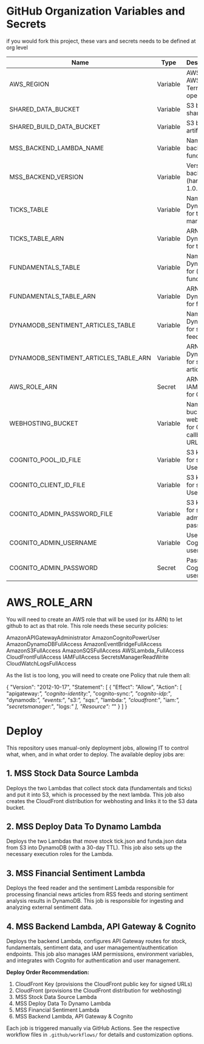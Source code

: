 # GitHub Organization Variables and Secrets

if you would fork this project, these vars and secrets needs to be defined at org level

| Name                                   | Type    | Description/Usage                                                                 |
|----------------------------------------|---------|----------------------------------------------------------------------------------|
| AWS_REGION                            | Variable| AWS region for all AWS CLI and Terraform operations                              |
| SHARED_DATA_BUCKET                    | Variable| S3 bucket for shared data                                                        |
| SHARED_BUILD_DATA_BUCKET               | Variable| S3 bucket for build artifacts                                                    |
| MSS_BACKEND_LAMBDA_NAME                | Variable| Name of the backend Lambda function                                              |
| MSS_BACKEND_VERSION                    | Variable| Version of the backend Lambda (hardcoded as 1.0.0 in workflow)                   |
| TICKS_TABLE                            | Variable| Name of the DynamoDB table for ticks (stock market data)                         |
| TICKS_TABLE_ARN                        | Variable| ARN of the DynamoDB table for ticks                                              |
| FUNDAMENTALS_TABLE                     | Variable| Name of the DynamoDB table for (stock) fundamentals                              |
| FUNDAMENTALS_TABLE_ARN                 | Variable| ARN of the DynamoDB table for fundamentals                                       |
| DYNAMODB_SENTIMENT_ARTICLES_TABLE      | Variable| Name of the DynamoDB table for sentiment (rss feed) articles                     |
| DYNAMODB_SENTIMENT_ARTICLES_TABLE_ARN  | Variable| ARN of the DynamoDB table for sentiment articles                                 |
| AWS_ROLE_ARN                           | Secret  | ARN of the AWS IAM role to assume for GitHub Actions                             |
| WEBHOSTING_BUCKET                      | Variable| Name of the S3 bucket used for webhosting (used for Cognito callback/logout URLs)|
| COGNITO_POOL_ID_FILE                   | Variable| S3 key (filename) for storing Cognito User Pool ID                               |
| COGNITO_CLIENT_ID_FILE                 | Variable| S3 key (filename) for storing Cognito User Pool Client ID                        |
| COGNITO_ADMIN_PASSWORD_FILE            | Variable| S3 key (filename) for storing Cognito admin user's password                      |
| COGNITO_ADMIN_USERNAME                 | Variable| Username for the Cognito admin user                                              |
| COGNITO_ADMIN_PASSWORD                 | Secret  | Password for the Cognito admin user                                              |

# AWS_ROLE_ARN

You will need to create an AWS role that will be used (or its ARN) to let github to act as that role.
This role needs these security policies:

AmazonAPIGatewayAdministrator
AmazonCognitoPowerUser
AmazonDynamoDBFullAccess
AmazonEventBridgeFullAccess
AmazonS3FullAccess
AmazonSQSFullAccess
AWSLambda_FullAccess
CloudFrontFullAccess
IAMFullAccess
SecretsManagerReadWrite
CloudWatchLogsFullAccess

As the list is too long, you will need to create one Policy that rule them all:

{
  "Version": "2012-10-17",
  "Statement": [
    {
      "Effect": "Allow",
      "Action": [
        "apigateway:*",
        "cognito-identity:*",
        "cognito-sync:*",
        "cognito-idp:*",
        "dynamodb:*",
        "events:*",
        "s3:*",
        "sqs:*",
        "lambda:*",
        "cloudfront:*",
        "iam:*",
        "secretsmanager:*",
        "logs:*"
      ],
      "Resource": "*"
    }
  ]
}

# Deploy

This repository uses manual-only deployment jobs, allowing IT to control what, when, and in what order to deploy. The available deploy jobs are:

## 1. MSS Stock Data Source Lambda
Deploys the two Lambdas that collect stock data (fundamentals and ticks) and put it into S3, which is processed by the next lambda. This job also creates the CloudFront distribution for webhosting and links it to the S3 data bucket.

## 2. MSS Deploy Data To Dynamo Lambda
Deploys the two Lambdas that move stock tick.json and funda.json data from S3 into DynamoDB (with a 30-day TTL). This job also sets up the necessary execution roles for the Lambda.

## 3. MSS Financial Sentiment Lambda
Deploys the feed reader and the sentiment Lambda responsible for processing financial news articles from RSS feeds and storing sentiment analysis results in DynamoDB. This job is responsible for ingesting and analyzing external sentiment data.

## 4. MSS Backend Lambda, API Gateway & Cognito
Deploys the backend Lambda, configures API Gateway routes for stock, fundamentals, sentiment data, and user management/authentication endpoints. This job also manages IAM permissions, environment variables, and integrates with Cognito for authentication and user management.

**Deploy Order Recommendation:**
1. CloudFront Key (provisions the CloudFront public key for signed URLs)
2. CloudFront (provisions the CloudFront distribution for webhosting)
3. MSS Stock Data Source Lambda
4. MSS Deploy Data To Dynamo Lambda
5. MSS Financial Sentiment Lambda
6. MSS Backend Lambda, API Gateway & Cognito

Each job is triggered manually via GitHub Actions. See the respective workflow files in `.github/workflows/` for details and customization options.
